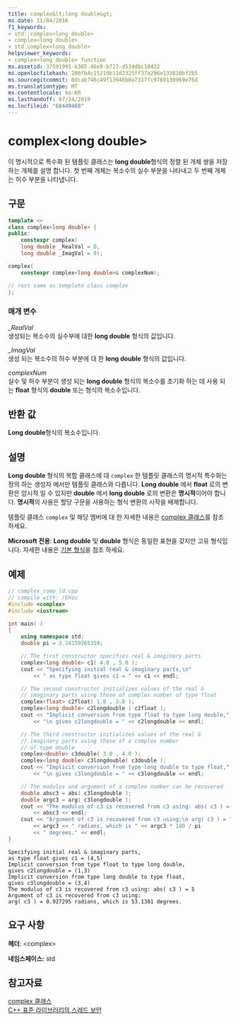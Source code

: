 ```yaml
---
title: complex&lt;long double&gt;
ms.date: 11/04/2016
f1_keywords:
- std::complex<long double>
- complex<long double>
- std.complex<long double>
helpviewer_keywords:
- complex<long double> function
ms.assetid: 37591991-b385-46e9-b727-d534dbc10432
ms.openlocfilehash: 280fb4c15219b11d2325ff37a296e133810bf2b5
ms.sourcegitcommit: 0dcab746c49f13946b0a7317fc9769130969e76d
ms.translationtype: MT
ms.contentlocale: ko-KR
ms.lasthandoff: 07/24/2019
ms.locfileid: "68449488"
---
```

# <a name="complexltlong-doublegt"></a>complex&lt;long double&gt;

이 명시적으로 특수화 된 템플릿 클래스는 **long double**형식의 정렬 된 개체 쌍을 저장 하는 개체를 설명 합니다. 첫 번째 개체는 복소수의 실수 부분을 나타내고 두 번째 개체는 허수 부분을 나타냅니다.

## <a name="syntax"></a>구문

```cpp
template <>
class complex<long double> {
public:
    constexpr complex(
    long double _RealVal = 0,
    long double _ImagVal = 0);

complex(
    constexpr complex<long double>& complexNum);

// rest same as template class complex
};
```

### <a name="parameters"></a>매개 변수

*_RealVal*\
생성되는 복소수의 실수부에 대한 **long double** 형식의 값입니다.

*_ImagVal*\
생성 되는 복소수의 허수 부분에 대 한 **long double** 형식의 값입니다.

*complexNum*\
실수 및 허수 부분이 생성 되는 **long double** 형식의 복소수를 초기화 하는 데 사용 되는 **float** 형식의 **double** 또는 형식의 복소수입니다.

## <a name="return-value"></a>반환 값

**Long double**형식의 복소수입니다.

## <a name="remarks"></a>설명

**Long double** 형식의 복합 클래스에 대 `complex` 한 템플릿 클래스의 명시적 특수화는 정의 하는 생성자 에서만 템플릿 클래스와 다릅니다. **Long double** 에서 **float** 로의 변환은 암시적 일 수 있지만 **double** 에서 **long double** 로의 변환은 **명시적**이어야 합니다. **명시적**의 사용은 할당 구문을 사용하는 형식 변환의 시작을 배제합니다.

템플릿 클래스 `complex` 및 해당 멤버에 대 한 자세한 내용은 [complex 클래스](../standard-library/complex-class.md)를 참조 하세요.

**Microsoft 전용**: **Long double** 및 **double** 형식은 동일한 표현을 갖지만 고유 형식입니다. 자세한 내용은 [기본 형식](../cpp/fundamental-types-cpp.md)을 참조 하세요.

## <a name="example"></a>예제

```cpp
// complex_comp_ld.cpp
// compile with: /EHsc
#include <complex>
#include <iostream>

int main( )
{
    using namespace std;
    double pi = 3.14159265359;

    // The first constructor specifies real & imaginary parts
    complex<long double> c1( 4.0 , 5.0 );
    cout << "Specifying initial real & imaginary parts,\n"
        << " as type float gives c1 = " << c1 << endl;

    // The second constructor initializes values of the real &
    // imaginary parts using those of complex number of type float
    complex<float> c2float( 1.0 , 3.0 );
    complex<long double> c2longdouble ( c2float );
    cout << "Implicit conversion from type float to type long double,"
        << "\n gives c2longdouble = " << c2longdouble << endl;

    // The third constructor initializes values of the real &
    // imaginary parts using those of a complex number
    // of type double
    complex<double> c3double( 3.0 , 4.0 );
    complex<long double> c3longdouble( c3double );
    cout << "Implicit conversion from type long double to type float,"
        << "\n gives c3longdouble = " << c3longdouble << endl;

    // The modulus and argument of a complex number can be recovered
    double absc3 = abs( c3longdouble );
    double argc3 = arg( c3longdouble );
    cout << "The modulus of c3 is recovered from c3 using: abs( c3 ) = "
        << absc3 << endl;
    cout << "Argument of c3 is recovered from c3 using:\n arg( c3 ) = "
        << argc3 << " radians, which is " << argc3 * 180 / pi
        << " degrees." << endl;
}
```

```Output
Specifying initial real & imaginary parts,
as type float gives c1 = (4,5)
Implicit conversion from type float to type long double,
gives c2longdouble = (1,3)
Implicit conversion from type long double to type float,
gives c3longdouble = (3,4)
The modulus of c3 is recovered from c3 using: abs( c3 ) = 5
Argument of c3 is recovered from c3 using:
arg( c3 ) = 0.927295 radians, which is 53.1301 degrees.
```

## <a name="requirements"></a>요구 사항

**헤더**: \<complex>

**네임스페이스:** std

## <a name="see-also"></a>참고자료

[complex 클래스](../standard-library/complex-class.md)\
[C++ 표준 라이브러리의 스레드 보안](../standard-library/thread-safety-in-the-cpp-standard-library.md)
